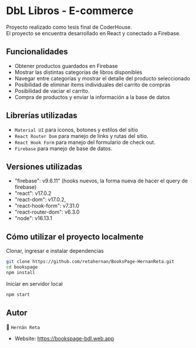 # DbL Libros - E-commerce

Proyecto realizado como tesis final de CoderHouse. \
El proyecto se encuentra desarrollado en React y conectado a Firebase.

## Funcionalidades

- Obtener productos guardados en Firebase
- Mostrar las distintas categorías de libros disponibles
- Navegar entre categorías y mostrar el detalle del producto seleccionado
- Posibilidad de eliminar items individuales del carrito de compras
- Posibilidad de vaciar el carrito.
- Compra de productos y enviar la información a la base de datos

## Librerías utilizadas

- `Material UI` para iconos, botones y estilos del sitio
- `React Router Dom` para manejo de links y rutas del sitio.
- `React Hook Form` para manejo del formulario de check out.
- `Firebase` para manejo de base de datos.


## Versiones utilizadas
- "firebase": v9.6.11" (hooks nuevos, la forma nueva de hacer el query de firebase)
- "react": v17.0.2
- "react-dom": v17.0.2,
- "react-hook-form": v7.31.0
- "react-router-dom": v6.3.0	
- "node": v16.13.1


## Cómo utilizar el proyecto localmente
Clonar, ingresar e instalar dependencias

```sh
git clone https://github.com/retahernan/BooksPage-HernanReta.git
cd bookspage
npm install
```

Iniciar en servidor local

```sh
npm start
```

## Autor
👤 `Hernán Reta`
- Website: https://bookspage-bdl.web.app